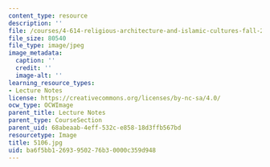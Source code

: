 ```yaml
---
content_type: resource
description: ''
file: /courses/4-614-religious-architecture-and-islamic-cultures-fall-2002/ba6f5bb12693950276b30000c359d948_5106.jpg
file_size: 80540
file_type: image/jpeg
image_metadata:
  caption: ''
  credit: ''
  image-alt: ''
learning_resource_types:
- Lecture Notes
license: https://creativecommons.org/licenses/by-nc-sa/4.0/
ocw_type: OCWImage
parent_title: Lecture Notes
parent_type: CourseSection
parent_uid: 68abeaab-4eff-532c-e858-18d3ffb567bd
resourcetype: Image
title: 5106.jpg
uid: ba6f5bb1-2693-9502-76b3-0000c359d948
---
```

